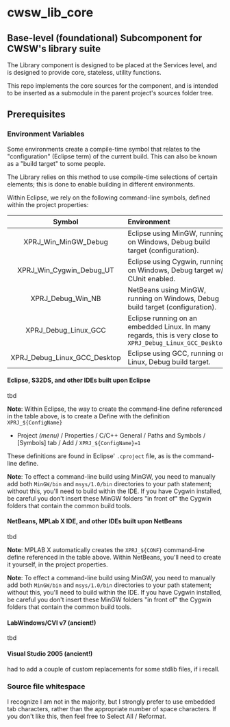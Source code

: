 # cwsw_lib_core
## Base-level (foundational) Subcomponent for CWSW's library suite

The Library component is designed to be placed at the Services level, and is designed to provide core, stateless, utility functions.

This repo implements the core sources for the component, and is intended to be inserted as a submodule in the parent project's sources folder tree.

## Prerequisites
### Environment Variables
Some environments create a compile-time symbol that relates to the "configuration" (Eclipse term) of the current build. This can also be known as a "build target" to some people.

The Library relies on this method to use compile-time selections of certain elements; this is done to enable building in different environments.

Within Eclipse, we rely on the following command-line symbols, defined within the project properties:

Symbol 	| Environment
:---:	|:---
XPRJ_Win_MinGW_Debug	| Eclipse using MinGW, running on Windows, Debug build target (configuration).
XPRJ_Win_Cygwin_Debug_UT	| Eclipse using Cygwin, running on Windows, Debug target w/ CUnit enabled.
XPRJ_Debug_Win_NB     | NetBeans using MinGW, running on Windows, Debug build target (configuration).
XPRJ_Debug_Linux_GCC	| Eclipse running on an embedded Linux. In many regards, this is very close to `XPRJ_Debug_Linux_GCC_Desktop`
XPRJ_Debug_Linux_GCC_Desktop	| Eclipse using GCC, running on Linux, Debug build target.


#### Eclipse, S32DS, and other IDEs built upon Eclipse
tbd

**Note**: Within Eclipse, the way to create the command-line define referenced in the table above, is to create a Define with the definition `XPRJ_${ConfigName}`
* Project _(menu)_ / Properties / C/C++ General / Paths and Symbols / [Symbols] tab / Add / `XPRJ_${ConfigName}=1` 

These definitions are found in Eclipse' `.cproject` file, as is the command-line define.

**Note**: To effect a command-line build using MinGW, you need to manually add both `MinGW/bin` and `msys/1.0/bin` directories to your path statement; without this, you'll need to build within the IDE. If you have Cygwin installed, be careful you don't insert these MinGW folders "in front of" the Cygwin folders that contain the common build tools.


#### NetBeans, MPLab X IDE, and other IDEs built upon NetBeans
tbd

**Note**: MPLAB X automatically creates the `XPRJ_${CONF}` command-line define referenced in the table above. Within NetBeans, you'll need to create it yourself, in the project properties.

**Note**: To effect a command-line build using MinGW, you need to manually add both `MinGW/bin` and `msys/1.0/bin` directories to your path statement; without this, you'll need to build within the IDE. If you have Cygwin installed, be careful you don't insert these MinGW folders "in front of" the Cygwin folders that contain the common build tools.

#### LabWindows/CVI v7 (ancient!)
tbd

#### Visual Studio 2005 (ancient!)
had to add a couple of custom replacements for some stdlib files, if i recall.


### Source file whitespace
I recognize I am not in the majority, but I strongly prefer to use embedded tab characters, rather than the appropriate number of space characters. If you don't like this, then feel free to Select All / Reformat.
